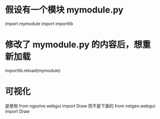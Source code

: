 

# 假设有一个模块 mymodule.py

import mymodule
import importlib

# 修改了 mymodule.py 的内容后，想重新加载
importlib.reload(mymodule)

# 可视化
是使用 from ngsolve.webgui import Draw 而不是下面的 from netgen.webgui import Draw